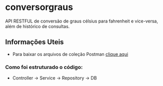 # conversorgraus
API RESTFUL de conversão de graus célsius para fahrenheit e vice-versa, além de histórico de consultas.
## Informações Uteis
- Para baixar os arquivos de coleção Postman [clique aqui](https://drive.google.com/drive/folders/1GX6GDCm0mIZxj7hQLQTvszXhB3CAYx9v?usp=sharing)
### Como foi estruturado o código:
- Controller -> Service -> Repository -> DB

